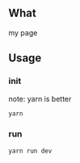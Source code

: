 ## What
my page

## Usage

### init

note: yarn is better

```bash
yarn
```

### run

```bash
yarn run dev
```